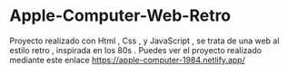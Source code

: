 # Apple-Computer-Web-Retro
Proyecto realizado con Html , Css , y JavaScript , se trata de una web al estilo retro , inspirada en los 80s . 
Puedes ver el proyecto realizado mediante este enlace https://apple-computer-1984.netlify.app/

